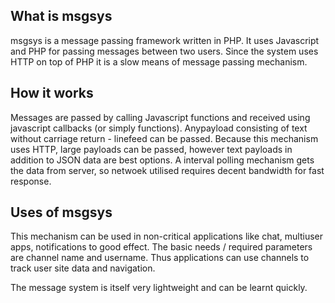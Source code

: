 ## What is msgsys

msgsys is a message passing framework written in PHP. It uses Javascript and PHP for passing messages between two users.
Since the system uses HTTP  on top of PHP it is a slow means of message passing mechanism.

## How it works

Messages are passed by calling Javascript functions and received using javascript callbacks (or simply functions). Anypayload consisting of text without carriage return - linefeed can be passed. Because this mechanism uses HTTP, large payloads can be passed, however text payloads in addition to JSON data are best options. A interval polling mechanism gets the data from server, so netwoek utilised requires decent bandwidth for fast response.

## Uses of msgsys

This mechanism can be used in non-critical applications like chat, multiuser apps, notifications to good effect. The basic needs / required parameters are channel name and username. Thus applications can use channels to track user site data and navigation.

The message system is itself very lightweight and can be learnt quickly.